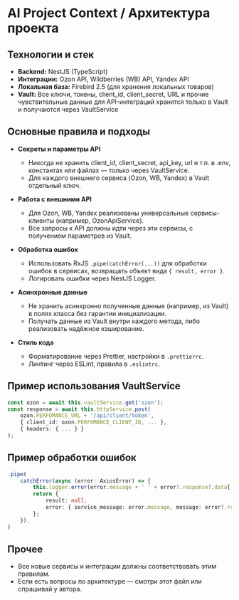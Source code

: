 # AI Project Context / Архитектура проекта

## Технологии и стек
- **Backend:** NestJS (TypeScript)
- **Интеграции:** Ozon API, Wildberries (WB) API, Yandex API
- **Локальная база:** Firebird 2.5 (для хранения локальных товаров)
- **Vault:** Все ключи, токены, client_id, client_secret, URL и прочие чувствительные данные для API-интеграций хранятся только в Vault и получаются через VaultService

## Основные правила и подходы

- **Секреты и параметры API**  
  - Никогда не хранить client_id, client_secret, api_key, url и т.п. в .env, константах или файлах — только через VaultService.
  - Для каждого внешнего сервиса (Ozon, WB, Yandex) в Vault отдельный ключ.

- **Работа с внешними API**  
  - Для Ozon, WB, Yandex реализованы универсальные сервисы-клиенты (например, OzonApiService).
  - Все запросы к API должны идти через эти сервисы, с получением параметров из Vault.

- **Обработка ошибок**  
  - Использовать RxJS `.pipe(catchError(...))` для обработки ошибок в сервисах, возвращать объект вида `{ result, error }`.
  - Логировать ошибки через NestJS Logger.

- **Асинхронные данные**  
  - Не хранить асинхронно полученные данные (например, из Vault) в полях класса без гарантии инициализации.
  - Получать данные из Vault внутри каждого метода, либо реализовать надёжное кэширование.

- **Стиль кода**  
  - Форматирование через Prettier, настройки в `.prettierrc`.
  - Линтинг через ESLint, правила в `.eslintrc`.

## Пример использования VaultService

```typescript
const ozon = await this.vaultService.get('ozon');
const response = await this.httpService.post(
    ozon.PERFOMANCE_URL + '/api/client/token',
    { client_id: ozon.PERFOMANCE_CLIENT_ID, ... },
    { headers: { ... } }
);
```

## Пример обработки ошибок

```typescript
.pipe(
    catchError(async (error: AxiosError) => {
        this.logger.error(error.message + ' ' + error?.response?.data['message']);
        return {
            result: null,
            error: { service_message: error.message, message: error?.response?.data['message'] },
        };
    }),
)
```

## Прочее

- Все новые сервисы и интеграции должны соответствовать этим правилам.
- Если есть вопросы по архитектуре — смотри этот файл или спрашивай у автора. 
